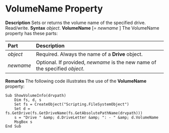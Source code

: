
# VolumeName Property



 **Description**
Sets or returns the volume name of the specified drive. Read/write.
 **Syntax**
 _object_. **VolumeName** [= _newname_ ]
The VolumeName property has these parts:


|**Part**|**Description**|
|:-----|:-----|
| _object_|Required. Always the name of a  **Drive** object.|
| _newname_|Optional. If provided,  _newname_ is the new name of the specified _object_.|
 **Remarks**
The following code illustrates the use of the  **VolumeName** property:



```
Sub ShowVolumeInfo(drvpath)
    Dim fs, d, s
    Set fs = CreateObject("Scripting.FileSystemObject")
    Set d = fs.GetDrive(fs.GetDriveName(fs.GetAbsolutePathName(drvpath)))
    s = "Drive " &amp; d.DriveLetter &amp; ": - " &amp; d.VolumeName
    MsgBox s
End Sub

```

